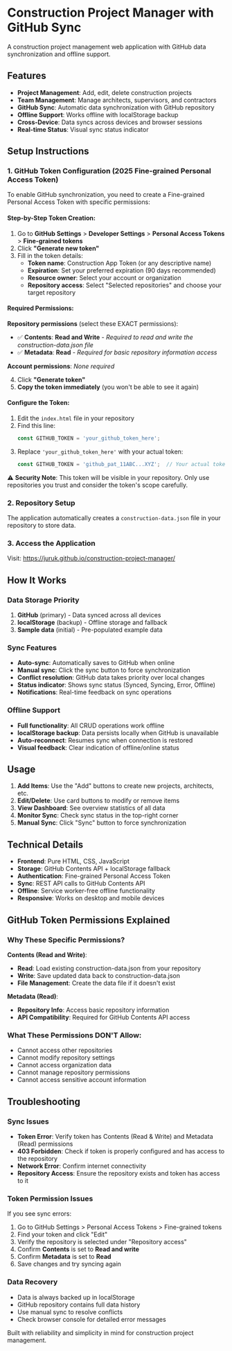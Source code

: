 # Construction Project Manager with GitHub Sync

A construction project management web application with GitHub data synchronization and offline support.

## Features

- **Project Management**: Add, edit, delete construction projects  
- **Team Management**: Manage architects, supervisors, and contractors
- **GitHub Sync**: Automatic data synchronization with GitHub repository
- **Offline Support**: Works offline with localStorage backup
- **Cross-Device**: Data syncs across devices and browser sessions
- **Real-time Status**: Visual sync status indicator

## Setup Instructions

### 1. GitHub Token Configuration (2025 Fine-grained Personal Access Token)

To enable GitHub synchronization, you need to create a Fine-grained Personal Access Token with specific permissions:

#### Step-by-Step Token Creation:

1. Go to **GitHub Settings** > **Developer Settings** > **Personal Access Tokens** > **Fine-grained tokens**
2. Click **"Generate new token"**
3. Fill in the token details:
   - **Token name**: Construction App Token (or any descriptive name)
   - **Expiration**: Set your preferred expiration (90 days recommended)
   - **Resource owner**: Select your account or organization
   - **Repository access**: Select "Selected repositories" and choose your target repository

#### Required Permissions:

**Repository permissions** (select these EXACT permissions):
- ✅ **Contents**: **Read and Write** - *Required to read and write the construction-data.json file*
- ✅ **Metadata**: **Read** - *Required for basic repository information access*

**Account permissions**: *None required*

4. Click **"Generate token"**
5. **Copy the token immediately** (you won't be able to see it again)

#### Configure the Token:

1. Edit the `index.html` file in your repository
2. Find this line:
   ```javascript
   const GITHUB_TOKEN = 'your_github_token_here';
   ```
3. Replace `'your_github_token_here'` with your actual token:
   ```javascript
   const GITHUB_TOKEN = 'github_pat_11ABC...XYZ';  // Your actual token
   ```

⚠️ **Security Note**: This token will be visible in your repository. Only use repositories you trust and consider the token's scope carefully.

### 2. Repository Setup

The application automatically creates a `construction-data.json` file in your repository to store data.

### 3. Access the Application

Visit: https://juruk.github.io/construction-project-manager/

## How It Works

### Data Storage Priority
1. **GitHub** (primary) - Data synced across all devices
2. **localStorage** (backup) - Offline storage and fallback
3. **Sample data** (initial) - Pre-populated example data

### Sync Features
- **Auto-sync**: Automatically saves to GitHub when online
- **Manual sync**: Click the sync button to force synchronization
- **Conflict resolution**: GitHub data takes priority over local changes
- **Status indicator**: Shows sync status (Synced, Syncing, Error, Offline)
- **Notifications**: Real-time feedback on sync operations

### Offline Support
- **Full functionality**: All CRUD operations work offline
- **localStorage backup**: Data persists locally when GitHub is unavailable  
- **Auto-reconnect**: Resumes sync when connection is restored
- **Visual feedback**: Clear indication of offline/online status

## Usage

1. **Add Items**: Use the "Add" buttons to create new projects, architects, etc.
2. **Edit/Delete**: Use card buttons to modify or remove items
3. **View Dashboard**: See overview statistics of all data
4. **Monitor Sync**: Check sync status in the top-right corner
5. **Manual Sync**: Click "Sync" button to force synchronization

## Technical Details

- **Frontend**: Pure HTML, CSS, JavaScript
- **Storage**: GitHub Contents API + localStorage fallback
- **Authentication**: Fine-grained Personal Access Token
- **Sync**: REST API calls to GitHub Contents API
- **Offline**: Service worker-free offline functionality
- **Responsive**: Works on desktop and mobile devices

## GitHub Token Permissions Explained

### Why These Specific Permissions?

**Contents (Read and Write)**:
- **Read**: Load existing construction-data.json from your repository
- **Write**: Save updated data back to construction-data.json
- **File Management**: Create the data file if it doesn't exist

**Metadata (Read)**:
- **Repository Info**: Access basic repository information
- **API Compatibility**: Required for GitHub Contents API access

### What These Permissions DON'T Allow:
- Cannot access other repositories
- Cannot modify repository settings
- Cannot access organization data
- Cannot manage repository permissions
- Cannot access sensitive account information

## Troubleshooting

### Sync Issues
- **Token Error**: Verify token has Contents (Read & Write) and Metadata (Read) permissions
- **403 Forbidden**: Check if token is properly configured and has access to the repository
- **Network Error**: Confirm internet connectivity
- **Repository Access**: Ensure the repository exists and token has access to it

### Token Permission Issues
If you see sync errors:
1. Go to GitHub Settings > Personal Access Tokens > Fine-grained tokens
2. Find your token and click "Edit"
3. Verify the repository is selected under "Repository access"
4. Confirm **Contents** is set to **Read and write**
5. Confirm **Metadata** is set to **Read**
6. Save changes and try syncing again

### Data Recovery
- Data is always backed up in localStorage
- GitHub repository contains full data history
- Use manual sync to resolve conflicts
- Check browser console for detailed error messages

Built with reliability and simplicity in mind for construction project management.